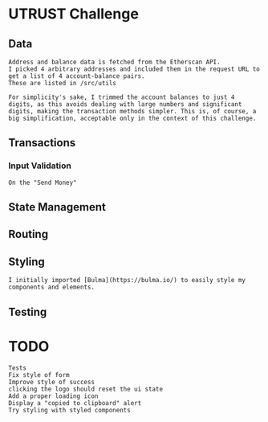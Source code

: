 # UTRUST Challenge

## Data

    Address and balance data is fetched from the Etherscan API.
    I picked 4 arbitrary addresses and included them in the request URL to get a list of 4 account-balance pairs.
    These are listed in /src/utils

    For simplicity's sake, I trimmed the account balances to just 4 digits, as this avoids dealing with large numbers and significant digits, making the transaction methods simpler. This is, of course, a big simplification, acceptable only in the context of this challenge.

## Transactions
 
### Input Validation

    On the "Send Money"

## State Management



## Routing

    

## Styling

    I initially imported [Bulma](https://bulma.io/) to easily style my components and elements.

## Testing

# TODO

    Tests
    Fix style of form
    Improve style of success
    clicking the logo should reset the ui state
    Add a proper loading icon
    Display a "copied to clipboard" alert
    Try styling with styled components